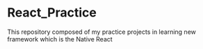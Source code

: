 # React_Practice
This repository composed of my practice projects in learning new framework which is the Native React
